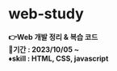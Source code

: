 # web-study

**👉Web 개발 정리 & 복습 코드**  
**📆기간 : 2023/10/05 ~**  
**♦️skill : HTML, CSS, javascript**

